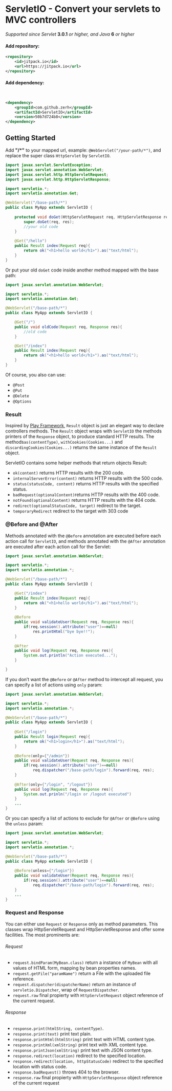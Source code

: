 # ServletIO - Convert your servlets to MVC controllers

*Supported since Servlet* **3.0.1** *or higher, and Java* **6** *or higher*

#### Add repository:
```xml
<repository>
    <id>jitpack.io</id>
    <url>https://jitpack.io</url>
</repository>
```
#### Add dependency:
```xml


<dependency>
    <groupId>com.github.zerh</groupId>
    <artifactId>ServletIO</artifactId>
    <version>50b7d724b8</version>
</dependency>
```

## Getting Started
Add **"/*"** to your mapped url, example: ```@WebServlet("/your-path/*")```, and replace the super class ```HttpServlet``` by ```ServletIO```.

```java
import javax.servlet.ServletException;
import javax.servlet.annotation.WebServlet;
import javax.servlet.http.HttpServletRequest;
import javax.servlet.http.HttpServletResponse;

import servletio.*;
import servletio.annotation.Get;

@WebServlet("/base-path/*")
public class MyApp extends ServletIO {
    
    protected void doGet(HttpServletRequest req, HttpServletResponse res) {
        super.doGet(req, res);
        //your old code
    }
    
    @Get("/hello")
    public Result index(Request req){
        return ok("<h1>hello world</h1>").as("text/html");
    }
}

```
Or put your old ```doGet``` code inside another method mapped with the base path:
```java
import javax.servlet.annotation.WebServlet;

import servletio.*;
import servletio.annotation.Get;

@WebServlet("/base-path/*")
public class MyApp extends ServletIO {

    @Get("/")
    public void oldCode(Request req, Response res){
        //old code
    }

    @Get("/index")
    public Result index(Request req){
        return ok("<h1>hello world</h1>").as("text/html");
    }
}
```

Of course, you also can use:
- ```@Post```
- ```@Put```
- ```@Delete```
- ```@Options```

### Result

Inspired by [Play Framework](https://www.playframework.com/), ```Result``` object is just an elegant way to declare controllers methods. The ```Result``` object wraps with ```ServletIO``` the methods printers of the ```Response``` object, to produce standard HTTP results. The methods```as(contentType)```, ```withCookies(Cookies...)``` and ```discardingCookies(Cookies...)```  returns the same instance of the ```Result``` object.

ServletIO contains some helper methods that return objects Result:

- ```ok(content)``` returns HTTP results with the 200 code.
- ```internalServerError(content)``` returns HTTP results with the 500 code.
- ```status(statusCode, content)``` returns HTTP results with the specified status.
- ```badRequest(optionalContent)```returns HTTP results with the 400 code.
- ```notFound(optionalContent)``` returns HTTP results with the 404 code.
- ```redirect(optionalStatusCode, target)``` redirect to the target.
- ```temporaryRedirect``` redirect to the target with 303 code

### @Before and @After

Methods annotated with the ```@Before``` annotation are executed before each action call for ```ServletIO```, and methods annotated with the ```@After``` annotation are executed after each action call for the Servlet:

```java
import javax.servlet.annotation.WebServlet;

import servletio.*;
import servletio.annotation.*;

@WebServlet("/base-path/*")
public class MyApp extends ServletIO {

    @Get("/index")
    public Result index(Request req){
        return ok("<h1>hello world</h1>").as("text/html");
    }
    
    @Before
    public void validateUser(Request req, Response res){
        if(req.session().attribute("user")==null)
            res.printHtml("bye bye!!");
    }
    
    @After
    public void log(Request req, Response res){
        System.out.println("Action executed...");
    }

}
```
If you don’t want the ```@Before``` or ```@After``` method to intercept all request, you can specify a list of actions using ```only``` param:

```java
import javax.servlet.annotation.WebServlet;

import servletio.*;
import servletio.annotation.*;

@WebServlet("/base-path/*")
public class MyApp extends ServletIO {
    
    @Get("/login")
    public Result login(Request req){
    	return ok("<h1>login</h1>").as("text/html");
    }
    
    @Before(only={"/admin"})
    public void validateUser(Request req, Response res){
        if(req.session().attribute("user")==null)  
            req.dispatcher("/base-path/login").forward(req, res);
    }
    
    @After(only={"/login", "/logout"})
    public void log(Request req, Response res){
        System.out.prinln("/login or /logout executed")
    }
    ...
}
```

Or you can specify a list of actions to exclude for ```@After``` or ```@Before``` using the ```unless``` param:

```java
import javax.servlet.annotation.WebServlet;

import servletio.*;
import servletio.annotation.*;

@WebServlet("/base-path/*")
public class MyApp extends ServletIO {
    
    @Before(unless={"/login"})
    public void validateUser(Request req, Response res){
        if(req.session().attribute("user")==null)
            req.dispatcher("/base-path/login").forward(req, res);
    }
    ...
}
```

### Request and Response

You can either use ```Request``` or ```Response``` only as method parameters. This classes wrap HttpServletRequest and HttpServletResponse and offer some facilities. The most prominents are:

###### Request
- ```request.bindParam(MyBean.class)``` return a instance of ```MyBean``` with all values of HTML form, mapping by bean properties names.
- ```request.getFile("paramName")``` return a File with the uploaded file reference.
- ```request.dispatcher(dispatcherName)``` return an instance of ```servletio.Dispatcher```, wrap of ```RequestDispatcher```.
- ```request.raw``` final propierty with ```HttpServletRequest``` object reference of the current request.

###### Response
- ```response.print(htmlString, contentType)```.
- ```response.print(text)``` print text plain.
- ```response.printHtml(htmlString)``` print text with HTML content type.
- ```response.printXml(xmlString)``` print text with XML content type.
- ```response.printJson(xmlString)``` print text with JSON content type.
- ```response.redirect(location)``` redirect to the specified location.
- ```response.redirect(location, httpStatusCode)``` redirect to the specified location with status code.
- ```response.badRequest()``` throws 404 to the browser.
- ```response.raw``` final propierty with ```HttpServletResponse``` object reference of the current request
